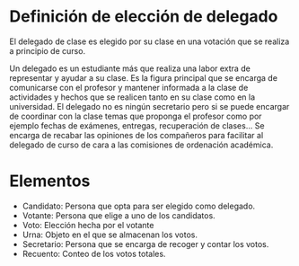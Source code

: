 # Definición de elección de delegado
El delegado de clase es elegido por su clase en una votación que se realiza a principio de curso.

Un delegado es un estudiante más que realiza una labor extra de representar y ayudar a su clase.
Es la figura principal que se encarga de comunicarse con el profesor y mantener informada a la clase de actividades y hechos 
que se realicen tanto en su clase como en la universidad. El delegado no es ningún secretario pero si se puede encargar de 
coordinar con la clase temas que proponga el profesor como por ejemplo fechas de exámenes, entregas, recuperación de clases...
Se encarga de recabar las opiniones de los compañeros para facilitar al delegado de curso de cara a las comisiones de ordenación 
académica.

# Elementos
+ Candidato: Persona que opta para ser elegido como delegado.
+ Votante: Persona que elige a uno de los candidatos.
+ Voto: Elección hecha por el votante
+ Urna: Objeto en el que se almacenan los votos.
+ Secretario: Persona que se encarga de recoger y contar los votos.
+ Recuento: Conteo de los votos totales.
